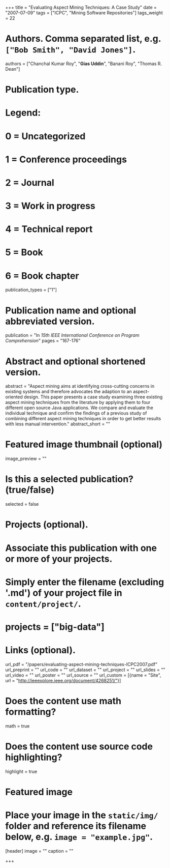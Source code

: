 +++
title = "Evaluating Aspect Mining Techniques: A Case Study"
date = "2007-07-09"
tags = ["ICPC", "Mining Software Repositories"]
tags_weight = 22
# Authors. Comma separated list, e.g. `["Bob Smith", "David Jones"]`.
authors = ["Chanchal Kumar Roy", "**Gias Uddin**", "Banani Roy", "Thomas R. Dean"]

# Publication type.
# Legend:
# 0 = Uncategorized
# 1 = Conference proceedings
# 2 = Journal
# 3 = Work in progress
# 4 = Technical report
# 5 = Book
# 6 = Book chapter
publication_types = ["1"]

# Publication name and optional abbreviated version.
publication = "In *15th IEEE International Conference on Program Comprehension*"
pages = "167-176"


# Abstract and optional shortened version.
abstract = "Aspect mining aims at identifying cross-cutting concerns in existing systems and therefore advocates the adaption to an aspect-oriented design. This paper presents a case study examining three existing aspect mining techniques from the literature by applying them to four different open source Java applications. We compare and evaluate the individual technique and confirm the findings of a previous study of combining different aspect mining techniques in order to get better results with less manual intervention."
abstract_short = ""

# Featured image thumbnail (optional)
image_preview = ""

# Is this a selected publication? (true/false)
selected = false

# Projects (optional).
#   Associate this publication with one or more of your projects.
#   Simply enter the filename (excluding '.md') of your project file in `content/project/`.
# projects = ["big-data"]


# Links (optional).
url_pdf = "/papers/evaluating-aspect-mining-techniques-ICPC2007.pdf"
url_preprint = ""
url_code = ""
url_dataset = ""
url_project = ""
url_slides = ""
url_video = ""
url_poster = ""
url_source = ""
url_custom = [{name = "Site", url = "http://ieeexplore.ieee.org/document/4268251/"}]

# Does the content use math formatting?
math = true

# Does the content use source code highlighting?
highlight = true

# Featured image
# Place your image in the `static/img/` folder and reference its filename below, e.g. `image = "example.jpg"`.
[header]
image = ""
caption = ""

+++


